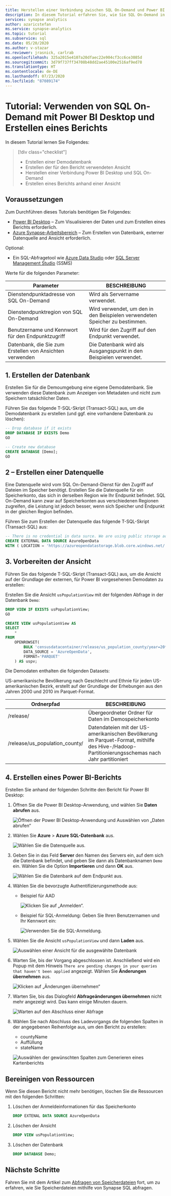 ```yaml
---
title: Herstellen einer Verbindung zwischen SQL On-Demand und Power BI Desktop und Erstellen eines Berichts
description: In diesem Tutorial erfahren Sie, wie Sie SQL On-Demand in Azure Synapse Analytics mit Power BI Desktop verbinden und einen Demobericht auf der Grundlage einer Ansicht erstellen.
services: synapse analytics
author: azaricstefan
ms.service: synapse-analytics
ms.topic: tutorial
ms.subservice: sql
ms.date: 05/20/2020
ms.author: v-stazar
ms.reviewer: jrasnick, carlrab
ms.openlocfilehash: 325a2015e4107a20dfaec22e904cf3cc6ce3085d
ms.sourcegitcommit: 3d79f737ff34708b48dd2ae45100e2516af9ed78
ms.translationtype: HT
ms.contentlocale: de-DE
ms.lasthandoff: 07/23/2020
ms.locfileid: "87089174"
---
```

# <a name="tutorial-use-sql-on-demand-with-power-bi-desktop--create-a-report"></a>Tutorial: Verwenden von SQL On-Demand mit Power BI Desktop und Erstellen eines Berichts

In diesem Tutorial lernen Sie Folgendes:

> [!div class="checklist"]
>
> - Erstellen einer Demodatenbank
> - Erstellen der für den Bericht verwendeten Ansicht
> - Herstellen einer Verbindung Power BI Desktop und SQL On-Demand
> - Erstellen eines Berichts anhand einer Ansicht

## <a name="prerequisites"></a>Voraussetzungen

Zum Durchführen dieses Tutorials benötigen Sie Folgendes:

- [Power BI Desktop](https://powerbi.microsoft.com/downloads/) – Zum Visualisieren der Daten und zum Erstellen eines Berichts erforderlich.
- [Azure Synapse-Arbeitsbereich](https://docs.microsoft.com/azure/synapse-analytics/quickstart-synapse-studio) – Zum Erstellen von Datenbank, externer Datenquelle and Ansicht erforderlich.

Optional:

- Ein SQL-Abfragetool wie [Azure Data Studio](/sql/azure-data-studio/download-azure-data-studio) oder [SQL Server Management Studio](/sql/ssms/download-sql-server-management-studio-ssms) (SSMS)

Werte für die folgenden Parameter:

| Parameter                                 | BESCHREIBUNG                                                   |
| ----------------------------------------- | ------------------------------------------------------------- |
| Dienstendpunktadresse von SQL On-Demand    | Wird als Servername verwendet.                                   |
| Dienstendpunktregion von SQL On-Demand     | Wird verwendet, um den in den Beispielen verwendeten Speicher zu bestimmen. |
| Benutzername und Kennwort für den Endpunktzugriff | Wird für den Zugriff auf den Endpunkt verwendet.                               |
| Datenbank, die Sie zum Erstellen von Ansichten verwenden     | Die Datenbank wird als Ausgangspunkt in den Beispielen verwendet.       |

## <a name="1---create-database"></a>1\. Erstellen der Datenbank

Erstellen Sie für die Demoumgebung eine eigene Demodatenbank. Sie verwenden diese Datenbank zum Anzeigen von Metadaten und nicht zum Speichern tatsächlicher Daten.

Führen Sie das folgende T-SQL-Skript (Transact-SQL) aus, um die Demodatenbank zu erstellen (und ggf. eine vorhandene Datenbank zu löschen):

```sql
-- Drop database if it exists
DROP DATABASE IF EXISTS Demo
GO

-- Create new database
CREATE DATABASE [Demo];
GO
```

## <a name="2---create-data-source"></a>2 – Erstellen einer Datenquelle

Eine Datenquelle wird vom SQL On-Demand-Dienst für den Zugriff auf Dateien im Speicher benötigt. Erstellen Sie die Datenquelle für ein Speicherkonto, das sich in derselben Region wie Ihr Endpunkt befindet. SQL On-Demand kann zwar auf Speicherkonten aus verschiedenen Regionen zugreifen, die Leistung ist jedoch besser, wenn sich Speicher und Endpunkt in der gleichen Region befinden.

Führen Sie zum Erstellen der Datenquelle das folgende T-SQL-Skript (Transact-SQL) aus:

```sql
-- There is no credential in data surce. We are using public storage account which doesn't need a secret.
CREATE EXTERNAL DATA SOURCE AzureOpenData
WITH ( LOCATION = 'https://azureopendatastorage.blob.core.windows.net/')
```

## <a name="3---prepare-view"></a>3\. Vorbereiten der Ansicht

Führen Sie das folgende T-SQL-Skript (Transact-SQL) aus, um die Ansicht auf der Grundlage der externen, für Power BI vorgesehenen Demodaten zu erstellen:

Erstellen Sie die Ansicht `usPopulationView` mit der folgenden Abfrage in der Datenbank `Demo`:

```sql
DROP VIEW IF EXISTS usPopulationView;
GO

CREATE VIEW usPopulationView AS
SELECT
    *
FROM
    OPENROWSET(
        BULK 'censusdatacontainer/release/us_population_county/year=20*/*.parquet',
        DATA_SOURCE = 'AzureOpenData',
        FORMAT='PARQUET'
    ) AS uspv;
```

Die Demodaten enthalten die folgenden Datasets:

US-amerikanische Bevölkerung nach Geschlecht und Ethnie für jeden US-amerikanischen Bezirk, erstellt auf der Grundlage der Erhebungen aus den Jahren 2000 und 2010 im Parquet-Format.

| Ordnerpfad                                                  | BESCHREIBUNG                                                  |
| ------------------------------------------------------------ | ------------------------------------------------------------ |
| /release/                                                    | Übergeordneter Ordner für Daten im Demospeicherkonto               |
| /release/us_population_county/                               | Datendateien mit der US-amerikanischen Bevölkerung im Parquet-Format, mithilfe des Hive-/Hadoop-Partitionierungsschemas nach Jahr partitioniert |

## <a name="4---create-power-bi-report"></a>4\. Erstellen eines Power BI-Berichts

Erstellen Sie anhand der folgenden Schritte den Bericht für Power BI Desktop:

1. Öffnen Sie die Power BI Desktop-Anwendung, und wählen Sie **Daten abrufen** aus.

   ![Öffnen der Power BI Desktop-Anwendung und Auswählen von „Daten abrufen“](./media/tutorial-connect-power-bi-desktop/step-0-open-powerbi.png)

2. Wählen Sie **Azure** > **Azure SQL-Datenbank** aus. 

   ![Wählen Sie die Datenquelle aus.](./media/tutorial-connect-power-bi-desktop/step-1-select-data-source.png)

3. Geben Sie in das Feld **Server** den Namen des Servers ein, auf dem sich die Datenbank befindet, und geben Sie dann als Datenbanknamen `Demo` ein. Wählen Sie die Option **Importieren** und dann **OK** aus. 

   ![Wählen Sie die Datenbank auf dem Endpunkt aus.](./media/tutorial-connect-power-bi-desktop/step-2-db.png)

4. Wählen Sie die bevorzugte Authentifizierungsmethode aus:

    - Beispiel für AAD 
  
        ![Klicken Sie auf „Anmelden“.](./media/tutorial-connect-power-bi-desktop/step-2.1-select-aad-auth.png)

    - Beispiel für SQL-Anmeldung: Geben Sie Ihren Benutzernamen und Ihr Kennwort ein:

        ![Verwenden Sie die SQL-Anmeldung.](./media/tutorial-connect-power-bi-desktop/step-2.2-select-sql-auth.png)


5. Wählen Sie die Ansicht `usPopulationView` und dann **Laden** aus. 

   ![Auswählen einer Ansicht für die ausgewählte Datenbank](./media/tutorial-connect-power-bi-desktop/step-3-select-view.png)

6. Warten Sie, bis der Vorgang abgeschlossen ist. Anschließend wird ein Popup mit dem Hinweis `There are pending changes in your queries that haven't been applied` angezeigt. Wählen Sie **Änderungen übernehmen** aus. 

   ![Klicken auf „Änderungen übernehmen“](./media/tutorial-connect-power-bi-desktop/step-4-apply-changes.png)

7. Warten Sie, bis das Dialogfeld **Abfrageänderungen übernehmen** nicht mehr angezeigt wird. Das kann einige Minuten dauern. 

   ![Warten auf den Abschluss einer Abfrage](./media/tutorial-connect-power-bi-desktop/step-5-wait-for-query-to-finish.png)

8. Wählen Sie nach Abschluss des Ladevorgangs die folgenden Spalten in der angegebenen Reihenfolge aus, um den Bericht zu erstellen:
   - countyName
   - Auffüllung
   - stateName

   ![Auswählen der gewünschten Spalten zum Generieren eines Kartenberichts](./media/tutorial-connect-power-bi-desktop/step-6-select-columns-of-interest.png)

## <a name="clean-up-resources"></a>Bereinigen von Ressourcen

Wenn Sie diesen Bericht nicht mehr benötigen, löschen Sie die Ressourcen mit den folgenden Schritten:

1. Löschen der Anmeldeinformationen für das Speicherkonto

   ```sql
   DROP EXTENAL DATA SOURCE AzureOpenData
   ```

2. Löschen der Ansicht

   ```sql
   DROP VIEW usPopulationView;
   ```

3. Löschen der Datenbank

   ```sql
   DROP DATABASE Demo;
   ```

## <a name="next-steps"></a>Nächste Schritte

Fahren Sie mit dem Artikel zum [Abfragen von Speicherdateien](develop-storage-files-overview.md) fort, um zu erfahren, wie Sie Speicherdateien mithilfe von Synapse SQL abfragen.
